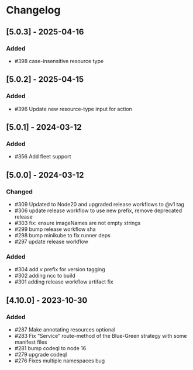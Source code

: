 # Changelog

## [5.0.3] - 2025-04-16

### Added

- #398 case-insensitive resource type

## [5.0.2] - 2025-04-15

### Added

- #396 Update new resource-type input for action

## [5.0.1] - 2024-03-12

### Added

- #356 Add fleet support

## [5.0.0] - 2024-03-12

### Changed

- #309 Updated to Node20 and upgraded release workflows to @v1 tag
- #306 update release workflow to use new prefix, remove deprecated release
- #303 fix: ensure imageNames are not empty strings
- #299 bump release workflow sha
- #298 bump minikube to fix runner deps
- #297 update release workflow

### Added

- #304 add v prefix for version tagging
- #302 adding ncc to build
- #301 adding release workflow artifact fix

## [4.10.0] - 2023-10-30

### Added

- #287 Make annotating resources optional
- #283 Fix “Service” route-method of the Blue-Green strategy with some manifest files
- #281 bump codeql to node 16
- #279 upgrade codeql
- #276 Fixes multiple namespaces bug
